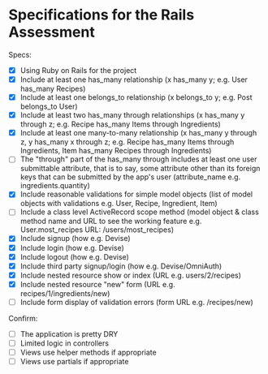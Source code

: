 # Specifications for the Rails Assessment

Specs:

-   [x] Using Ruby on Rails for the project
-   [x] Include at least one has_many relationship (x has_many y; e.g. User has_many Recipes)
-   [x] Include at least one belongs_to relationship (x belongs_to y; e.g. Post belongs_to User)
-   [x] Include at least two has_many through relationships (x has_many y through z; e.g. Recipe has_many Items through Ingredients)
-   [x] Include at least one many-to-many relationship (x has_many y through z, y has_many x through z; e.g. Recipe has_many Items through Ingredients, Item has_many Recipes through Ingredients)
-   [ ] The "through" part of the has_many through includes at least one user submittable attribute, that is to say, some attribute other than its foreign keys that can be submitted by the app's user (attribute_name e.g. ingredients.quantity)
-   [x] Include reasonable validations for simple model objects (list of model objects with validations e.g. User, Recipe, Ingredient, Item)
-   [ ] Include a class level ActiveRecord scope method (model object & class method name and URL to see the working feature e.g. User.most_recipes URL: /users/most_recipes)
-   [x] Include signup (how e.g. Devise)
-   [x] Include login (how e.g. Devise)
-   [x] Include logout (how e.g. Devise)
-   [x] Include third party signup/login (how e.g. Devise/OmniAuth)
-   [x] Include nested resource show or index (URL e.g. users/2/recipes)
-   [x] Include nested resource "new" form (URL e.g. recipes/1/ingredients/new)
-   [ ] Include form display of validation errors (form URL e.g. /recipes/new)

Confirm:

-   [ ] The application is pretty DRY
-   [ ] Limited logic in controllers
-   [ ] Views use helper methods if appropriate
-   [ ] Views use partials if appropriate
